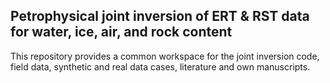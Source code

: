 Petrophysical joint inversion of ERT & RST data for water, ice, air, and rock content
-------------------------------------------------------------------------------------

This repository provides a common workspace for the joint inversion code, field
data, synthetic and real data cases, literature and own manuscripts.